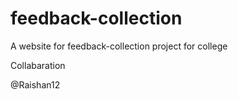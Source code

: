 # feedback-collection

A website for feedback-collection project for college

Collabaration

@Raishan12
